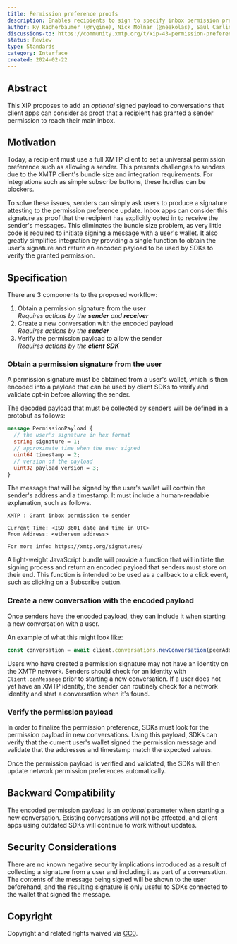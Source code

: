```yaml
---
title: Permission preference proofs
description: Enables recipients to sign to specify inbox permission preferences
author: Ry Racherbaumer (@rygine), Nick Molnar (@neekolas), Saul Carlin (@saulmc)
discussions-to: https://community.xmtp.org/t/xip-43-permission-preference-proofs/552
status: Review
type: Standards
category: Interface
created: 2024-02-22
---
```


## Abstract

This XIP proposes to add an _optional_ signed payload to conversations that client apps can consider as proof that a recipient has granted a sender permission to reach their main inbox.

## Motivation

Today, a recipient must use a full XMTP client to set a universal permission preference such as allowing a sender. This presents challenges to senders due to the XMTP client's bundle size and integration requirements. For integrations such as simple subscribe buttons, these hurdles can be blockers.

To solve these issues, senders can simply ask users to produce a signature attesting to the permission preference update. Inbox apps can consider this signature as proof that the recipient has explicitly opted in to receive the sender's messages. This eliminates the bundle size problem, as very little code is required to initiate signing a message with a user's wallet. It also greatly simplifies integration by providing a single function to obtain the user’s signature and return an encoded payload to be used by SDKs to verify the granted permission.

## Specification

There are 3 components to the proposed workflow:

1. Obtain a permission signature from the user  
    _Requires actions by the **sender** and **receiver**_
2. Create a new conversation with the encoded payload  
    _Requires actions by the **sender**_
3. Verify the permission payload to allow the sender  
    _Requires actions by the **client SDK**_

### Obtain a permission signature from the user

A permission signature must be obtained from a user's wallet, which is then encoded into a payload that can be used by client SDKs to verify and validate opt-in before allowing the sender.

The decoded payload that must be collected by senders will be defined in a protobuf as follows:

```protobuf
message PermissionPayload {
  // the user's signature in hex format
  string signature = 1;
  // approximate time when the user signed
  uint64 timestamp = 2;
  // version of the payload
  uint32 payload_version = 3;
}
```

The message that will be signed by the user's wallet will contain the sender's address and a timestamp. It must include a human-readable explanation, such as follows.

```text
XMTP : Grant inbox permission to sender

Current Time: <ISO 8601 date and time in UTC>
From Address: <ethereum address>

For more info: https://xmtp.org/signatures/
```

A light-weight JavaScript bundle will provide a function that will initiate the signing process and return an encoded payload that senders must store on their end. This function is intended to be used as a callback to a click event, such as clicking on a Subscribe button.

### Create a new conversation with the encoded payload

Once senders have the encoded payload, they can include it when starting a new conversation with a user.

An example of what this might look like:

```ts
const conversation = await client.conversations.newConversation(peerAddress, context, permissionPayload);
```

Users who have created a permission signature may not have an identity on the XMTP network. Senders should check for an identity with `Client.canMessage` prior to starting a new conversation. If a user does not yet have an XMTP identity, the sender can routinely check for a network identity and start a conversation when it's found.

### Verify the permission payload

In order to finalize the permission preference, SDKs must look for the permission payload in new conversations. Using this payload, SDKs can verify that the current user's wallet signed the permission message and validate that the addresses and timestamp match the expected values.

Once the permission payload is verified and validated, the SDKs will then update network permission preferences automatically.

## Backward Compatibility

The encoded permission payload is an _optional_ parameter when starting a new conversation. Existing conversations will not be affected, and client apps using outdated SDKs will continue to work without updates.

## Security Considerations

There are no known negative security implications introduced as a result of collecting a signature from a user and including it as part of a conversation. The contents of the message being signed will be shown to the user beforehand, and the resulting signature is only useful to SDKs connected to the wallet that signed the message.

## Copyright

Copyright and related rights waived via [CC0](https://creativecommons.org/publicdomain/zero/1.0/).

